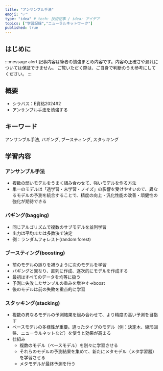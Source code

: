 ```yaml
---
title: "アンサンブル手法"
emoji: "✅"
type: "idea" # tech: 技術記事 / idea: アイデア
topics: ["学習記録","ニューラルネットワーク"]
published: true
---
```


## はじめに
:::message alert
記事内容は筆者の勉強まとめ内容です。内容の正確さや漏れについては保証できません。
ご覧いただく際は、ご自身で判断のうえ参考にしてください。
:::


## 概要
- シラバス：E資格2024#2
- アンサンブル手法を勉強する

## キーワード
アンサンブル手法, バギング, ブースティング, スタッキング

## 学習内容

### アンサンブル手法
- 複数の弱いモデルをうまく組み合わせて、強いモデルを作る方法
- 単一のモデルは「過学習・未学習・ノイズ」の影響を受けやすいので、異なるモデルの予測を統合することで、精度の向上・汎化性能の改善・頑健性の強化が期待できる

### バギング(bagging)
- 同じアルゴリズムで複数のサブモデルを並列学習
- 出力は平均または多数決で決定
- 例：ランダムフォレスト(random forest)

### ブースティング(boosting)
- 前のモデルの誤りを補うように次のモデルを学習
- バギングと異なり、直列に作成、逐次的にモデルを作成する
- 最初はすべてのデータを均等に扱う
- 予測に失敗したサンプルの重みを増やす→boost
- 後のモデルは前の失敗を重点的に学習

### スタッキング(stacking)
- 複数の異なるモデルの予測結果を組み合わせて、より精度の高い予測を目指す
- ベースモデルの多様性が重要。違ったタイプのモデル（例：決定木、線形回帰、ニューラルネットなど）を使うと効果が高まる
- 仕組み
    - 複数のモデル（ベースモデル）を別々に学習させる
    - それらのモデルの予測結果を集めて、新たにメタモデル（メタ学習器）を学習させる
    - メタモデルが最終予測を行う
